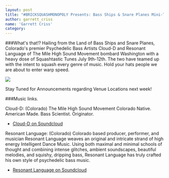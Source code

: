 ```yaml
---
layout: post
title: "#BRICKSQUASHMONOPOLY Presents: Bass Ships & Snare Planes Mini-Tour Ft. Cloud-D & Resonant Language"
author: garrett_criss
name: 'Garrett Criss'
category:
---
```

###What's that!?
Hailing from the Land of Bass Ships and Snare Planes, Colorado's premier Psychedelic Bass Artists Cloud-D and Resonant Language of The Mile High Sound Movement bombard Washington with a heavy dose of Squashtastic Tunes July 9th-12th. The two have teamed up with the intent to squash every genre of music. Hold your hats people we are about to enter warp speed.

<img class="pure-img" src="http://starkravingrad.github.io/img/basships.jpg"></img>

Stay Tuned for Announcements regarding Venue Locations next week!

###Music links.

Cloud-D:
(Colorado) The Mile High Sound Movement
Colorado Native. American Made.
Bass Scientist. Originator.
* [Cloud-D on Soundcloud](https://soundcloud.com/cdmusic)

Resonant Language:
(Colorado)
Colorado based producer, performer, and musician Resonant Language weaves an original and intricate strand of high energy Intelligent Dance Music. Using both maximal and minimal schools of thought and combining intense glitches, ambient soundscapes, beautiful melodies, and squishy, dripping bass, Resonant Language has truly crafted his own style of psychedelic bass music.
* [Resonant Language on Soundcloud](https://soundcloud.com/resonantlanguage)
